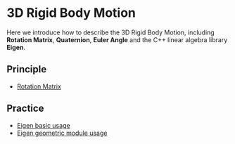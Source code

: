 # 3D Rigid Body Motion

Here we introduce how to describe the 3D Rigid Body Motion, including **Rotation Matrix**, **Quaternion**, **Euler Angle** and the C++ linear algebra library **Eigen**.

## Principle

* [Rotation Matrix](./principle/Rotation_Matrix.md)

## Practice

* [Eigen basic usage](./Eigen_basics)
* [Eigen geometric module usage](./Eigen_geometric_module)